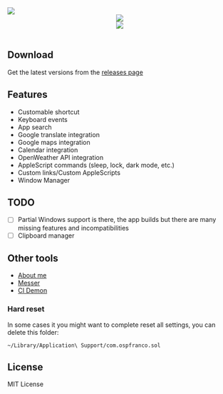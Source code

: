 <img src="https://raw.githubusercontent.com/ospfranco/sol/main/header.png" align="center"/>

<br/>
<div align="center">
  <a align="center" href="https://github.com/ospfranco?tab=followers">
    <img src="https://img.shields.io/github/followers/ospfranco?label=Follow%20%40ospfranco&style=social" />
  </a>
  <br />
  <a align="center" href="https://twitter.com/ospfranco">
    <img src="https://img.shields.io/twitter/follow/ospfranco?label=Follow%20%40ospfranco&style=social" />
  </a>
</div>

<br/>

## Download

Get the latest versions from the [releases page](https://github.com/ospfranco/sol/releases)

## Features

- Customable shortcut
- Keyboard events
- App search
- Google translate integration
- Google maps integration
- Calendar integration
- OpenWeather API integration
- AppleScript commands (sleep, lock, dark mode, etc.)
- Custom links/Custom AppleScripts
- Window Manager

## TODO

- [ ] Partial Windows support is there, the app builds but there are many missing features and incompatibilities
- [ ] Clipboard manager

## Other tools

- [About me](https://ospfranco.com)
- [Messer](https://messerapp.cc)
- [CI Demon](https://cidemon.com)

### Hard reset

In some cases it you might want to complete reset all settings, you can delete this folder:

```
~/Library/Application\ Support/com.ospfranco.sol
```

## License

MIT License
